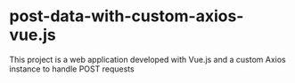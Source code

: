 # post-data-with-custom-axios-vue.js
This project is a web application developed with Vue.js and a custom Axios instance to handle POST requests
